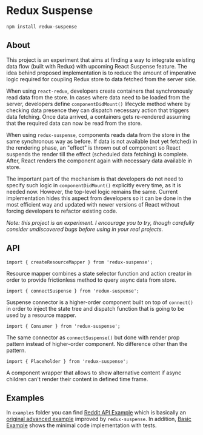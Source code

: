 # Redux Suspense

    npm install redux-suspense

## About

This project is an experiment that aims at finding a way to integrate existing
data flow (built with Redux) with upcoming React Suspense feature. The idea
behind proposed implementation is to reduce the amount of imperative logic
required for coupling Redux store to data fetched from the server side.

When using `react-redux`, developers create containers that synchronously read
data from the store. In cases where data need to be loaded from the server,
developers define `componentDidMount()` lifecycle method where by checking data
presence they can dispatch necessary action that triggers data fetching. Once
data arrived, a containers gets re-rendered assuming that the required data can
now be read from the store.

When using `redux-suspense`, components reads data from the store in the same
synchronous way as before. If data is not available (not yet fetched) in the
rendering phase, an "effect" is thrown out of component so React suspends the
render till the effect (scheduled data fetching) is complete. After, React
renders the component again with necessary data available in store.

The important part of the mechanism is that developers do not need to specify
such logic in `componentDidMount()` explicitly every time, as it is needed now.
However, the top-level logic remains the same. Current implementation hides
this aspect from developers so it can be done in the most efficient way and
updated with newer versions of React without forcing developers to refactor
existing code.

_Note: this project is an experiment. I encourage you to try, though
carefully consider undiscovered bugs before using in your real projects._

## API

    import { createResourceMapper } from 'redux-suspense';

Resource mapper combines a state selector function and action creator in order
to provide frictionless method to query async data from store.

    import { connectSuspense } from 'redux-suspense';

Suspense connector is a higher-order component built on top of `connect()` in
order to inject the state tree and dispatch function that is going to be used
by a resource mapper.

    import { Consumer } from 'redux-suspense';

The same connector as `connectSuspense()` but done with render prop pattern
instead of higher-order component. No difference other than the pattern.

    import { Placeholder } from 'redux-suspense';

A component wrapper that allows to show alternative content if async children
can't render their content in defined time frame.

## Examples

In `examples` folder you can find [Reddit API Example][reddit-example] which is
basically an [original advanced example][reddit-example-original] improved by
`redux-suspense`. In addition, [Basic Example][basic-example] shows the minimal
code implementation with tests.

 [reddit-example]: https://github.com/alexeyraspopov/redux-suspense/tree/master/examples/reddit
 [reddit-example-original]: https://redux.js.org/advanced/example-reddit-api
 [basic-example]: https://github.com/alexeyraspopov/redux-suspense/tree/master/examples/basic
